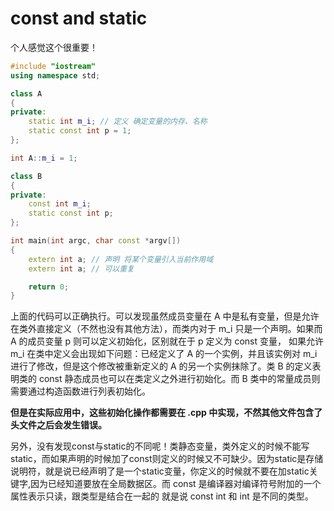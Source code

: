# const and static

个人感觉这个很重要！

```C++
#include "iostream"
using namespace std;

class A
{
private:
	static int m_i; // 定义 确定变量的内存、名称
	static const int p = 1;
};

int A::m_i = 1;

class B
{
private:
	const int m_i;
	static const int p;
};

int main(int argc, char const *argv[])
{
    extern int a; // 声明 将某个变量引入当前作用域
    extern int a; // 可以重复

    return 0;
}
```

上面的代码可以正确执行。可以发现虽然成员变量在 A 中是私有变量，但是允许在类外直接定义（不然也没有其他方法），而类内对于 m_i 只是一个声明。如果而 A 的成员变量 p 则可以定义初始化，区别就在于 p 定义为 const 变量， 如果允许 m_i 在类中定义会出现如下问题：已经定义了 A 的一个实例，并且该实例对 m_i 进行了修改，但是这个修改被重新定义的 A 的另一个实例抹除了。类 B 的定义表明类的 const 静态成员也可以在类定义之外进行初始化。而 B 类中的常量成员则需要通过构造函数进行列表初始化。

**但是在实际应用中，这些初始化操作都需要在 .cpp 中实现，不然其他文件包含了头文件之后会发生错误。**

另外，没有发现const与static的不同呢！类静态变量，类外定义的时候不能写static，而如果声明的时候加了const则定义的时候又不可缺少。因为static是存储说明符，就是说已经声明了是一个static变量，你定义的时候就不要在加static关键字,因为已经知道要放在全局数据区。而 const 是编译器对编译符号附加的一个属性表示只读，跟类型是结合在一起的 就是说 const int 和 int 是不同的类型。